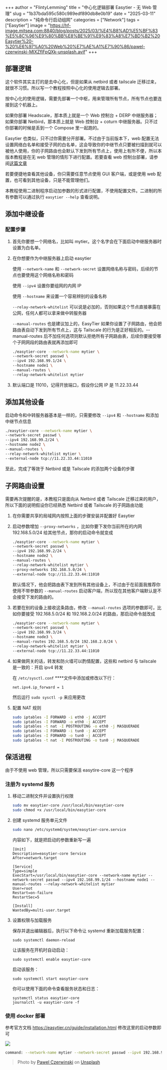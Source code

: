 +++
author = "FlintyLemming"
title = "中心化逻辑部署 Easytier - 无 Web 管理"
slug = "1b37bda595c580c989edf890db8e0b19"
date = "2025-03-11"
description = "纯命令行启动组网"
categories = ["Network"]
tags = ["Easytier"]
image = "https://hf-image.mitsea.com:8840/blog/posts/2025/03/%E4%B8%AD%E5%BF%83%E5%8C%96%E9%80%BB%E8%BE%91%E9%83%A8%E7%BD%B2%20Easytier%20-%20%E6%97%A0%20Web%20%E7%AE%A1%E7%90%86/pawel-czerwinski-MIXZflFpQXk-unsplash.avif"
+++

## 部署逻辑

这个软件其实主打的是去中心化，但是如果从 netbird 或者 tailscale 迁移过来，就很不习惯。所以写一个教程按照中心化的使用逻辑去部署。

按中心化的使用逻辑，需要先部署一个中枢，用来管理所有节点，所有节点也要连接到这个机器上。

如果你部署 Headscale，那本质上就是一个 Web 控制台 + DERP 中继服务器；如果你部署 Netbird，那本质上就是 Web 控制台 + coturn 中继服务器。只不过你部署的时候是丢到一个 Compose 里一起跑的。

Easytier 也类似，只不过你需要分开部署。不过由于当前版本下，web 配置无法设置网络白名单和接受子网的白名单，这会导致你的中继节点只要被扫描到就可以被他人使用，你的子网路由也会默认下发到所有节点上，使用上有所不便，所以本版本教程是在无 web 管理的情形下进行配置。若要查看 web 控制台部署，请参阅[这篇文章](https://blog.mitsea.com/1a57bda595c580088006c17d6ba2a744/)

若要便捷地查看其他设备，你只需要任意节点使用 GUI 客户端，或是使用 web 配置，也可看到其他设备，只是不能管理他们。

本教程使用二进制程序启动加参数的形式进行配置，不使用配置文件。二进制的所有参数可以通过执行 `easytier --help` 查看说明。

## 添加中继设备

### 配置步骤

1. 首先你要想一个网络名，比如叫 mytier。这个名字会在下面启动中继服务器时设置为白名单。
2. 在你想要作为中继服务器上启动 easytier
    
    使用 `--network-name` 和 `--network-secret` 设置网络名称与密码，后续的节点也要使用这个网络名称和密码
    
    使用 `--ipv4` 设置你要组网的内网 IP
    
    使用 `--hostname` 来设置一个容易辨别的设备名称
    
    `--relay-network-whitelist` 可以说是必加的，否则如果这个节点直接暴露在公网，任何人都可以拿来做中转服务器
    
    `--manual-routes` 也是建议加上的，EasyTier 如果你设置了子网路由，他会把路由表自动下发到所有节点上，这与 Tailscale 的行为是正好相反的。--manual-routes 后不加任何选项则默认拒绝所有子网路由表，后续你要接受哪个子网网段的路由表就再添加即可
    
    ```bash
    ./easytier-core --network-name mytier \
    --network-secret passwd \
    --ipv4 192.168.99.1/24 \
    --hostname node1 \
    --manual-routes \
    --relay-network-whitelist mytier
    ```
    
3. 默认端口是 11010，记得开放端口，假设你公网 IP 是 11.22.33.44

## 添加其他设备

启动命令和中转服务器基本是一样的，只需要修改 `--ipv4` 和 `--hostname` 和添加中继节点信息

```bash
./easytier-core --network-name mytier \
--network-secret passwd \
--ipv4 192.168.99.2/24 \
--hostname node2 \
--manual-routes \
--relay-network-whitelist mytier \
--external-node tcp://11.22.33.44:11010
```

至此，完成了等效于 Netbird 或是 Tailscale 的添加两个设备的步骤

## 子网路由设置

需要再次提醒的是，本教程只是面向从 Netbird 或者 Tailscale 迁移过来的用户，所以下面的说明假设你已经熟悉 Netbird 或者 Tailscale 的子网路由功能

1. 在你需要共享的局域网内按照上面的步骤安装并配置好 Easytier
2. 启动参数增加 `--proxy-networks` ，比如你要下发你当前所在的内网 192.168.5.0/24 给其他节点，那你的启动命令就变成
    
    ```bash
    ./easytier-core --network-name mytier \
    --network-secret passwd \
    --ipv4 192.168.99.2/24 \
    --hostname node2 \
    --manual-routes \
    --relay-network-whitelist mytier \
    --proxy-networks 192.168.5.0/24 \
    --external-node tcp://11.22.33.44:11010
    ```
    
    默认情况下，他会把路由表下发到所有其他设备上，不过由于在前面我推荐你使用不带参数的 `--manual-routes` 启动客户端，所以现在其他客户端默认是不会接受下发的路由的。
    
3. 若要在别的设备上接收这条路由，修改 `--manual-routes` 选项的参数即可，比如你要接受 192.168.5.0/24 和 192.168.2.0/24 的路由，那启动命令就改成
    
    ```bash
    ./easytier-core --network-name mytier \
    --network-secret passwd \
    --ipv4 192.168.99.3/24 \
    --hostname node3 \
    --manual-routes 192.168.5.0/24 192.168.2.0/24 \
    --relay-network-whitelist mytier \
    --external-node tcp://11.22.33.44:11010
    ```
    
4. 如果做网关的话，转发和防火墙可以酌情配置，这些和 netbird 与 tailscale 是一致的：开启 ipv4 转发
    
    在 `/etc/sysctl.conf` ****文件中添加或修改以下行：
    
    ```
    net.ipv4.ip_forward = 1
    ```
    
    然后运行 `sudo sysctl -p` 来应用更改
    
5. 配置 NAT 规则
    
    ```bash
    sudo iptables -I FORWARD -i eth0 -j ACCEPT
    sudo iptables -I FORWARD -o eth0 -j ACCEPT
    sudo iptables -t nat -I POSTROUTING -o eth0 -j MASQUERADE
    sudo iptables -I FORWARD -i tun0 -j ACCEPT
    sudo iptables -I FORWARD -o tun0 -j ACCEPT
    sudo iptables -t nat -I POSTROUTING -o tun0 -j MASQUERADE
    ```
    

## 保活进程

由于不使用 web 管理，所以只需要保活 easytire-core 这一个程序

### 注册为 systemd 服务

1. 移动二进制文件并设置执行权限
    
    ```bash
    sudo mv easytier-core /usr/local/bin/easytier-core
    sudo chmod +x /usr/local/bin/easytier-core
    ```
    
2. 创建 systemd 服务单元文件
    
    ```bash
    sudo nano /etc/systemd/system/easytier-core.service
    ```
    
    内容如下，就是把启动的参数重新写一遍
    
    ```
    [Unit]
    Description=easytier-core Service
    After=network.target
    
    [Service]
    Type=simple
    ExecStart=/usr/local/bin/easytier-core --network-name mytier --network-secret passwd --ipv4 192.168.99.1/24 --hostname node1 --manual-routes --relay-network-whitelist mytier
    User=root
    Restart=on-failure
    RestartSec=5
    
    [Install]
    WantedBy=multi-user.target
    
    ```
    
3. 设置权限与加载服务
    
    保存并退出编辑器后，执行以下命令让 systemd 重新加载服务配置：
    
    ```
    sudo systemctl daemon-reload
    
    ```
    
    让该服务在开机时自动启动：
    
    ```
    sudo systemctl enable easytier-core
    
    ```
    
    启动该服务：
    
    ```
    sudo systemctl start easytier-core
    
    ```
    
    你可以使用下面的命令查看服务状态和日志：
    
    ```
    systemctl status easytier-core
    journalctl -u easytier-core -f
    
    ```

### 使用 docker 部署

参考官方文档 https://easytier.cn/guide/installation.html 修改这里的启动参数即可

![](https://hf-image.mitsea.com:8840/blog/posts/2025/03/%E4%B8%AD%E5%BF%83%E5%8C%96%E9%80%BB%E8%BE%91%E9%83%A8%E7%BD%B2%20Easytier%20-%20%E6%97%A0%20Web%20%E7%AE%A1%E7%90%86/image.avif)

```bash
command: --network-name mytier --network-secret passwd --ipv4 192.168.99.1/24 --hostname node1 --manual-routes --relay-network-whitelist mytier
```

> Photo by [Pawel Czerwinski](https://unsplash.com/@pawel_czerwinski?utm_content=creditCopyText&utm_medium=referral&utm_source=unsplash) on [Unsplash](https://unsplash.com/photos/a-black-and-white-photo-of-a-bunch-of-flowers-MIXZflFpQXk?utm_content=creditCopyText&utm_medium=referral&utm_source=unsplash)
      